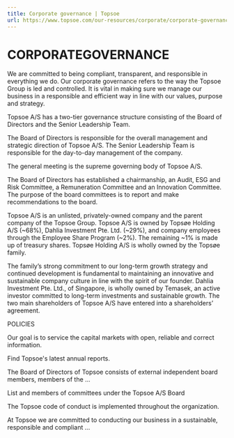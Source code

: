 ```yaml
---
title: Corporate governance | Topsoe
url: https://www.topsoe.com/our-resources/corporate/corporate-governance#main-content
---
```


# CORPORATEGOVERNANCE

We are committed to being compliant, transparent, and responsible in everything we do. Our corporate governance refers to the way the Topsoe Group is led and controlled. It is vital in making sure we manage our business in a responsible and efficient way in line with our values, purpose and strategy.

Topsoe A/S has a two-tier governance structure consisting of the Board of Directors and the Senior Leadership Team.

The Board of Directors is responsible for the overall management and strategic direction of Topsoe A/S. The Senior Leadership Team is responsible for the day-to-day management of the company.

The general meeting is the supreme governing body of Topsoe A/S.

The Board of Directors has established a chairmanship, an Audit, ESG and Risk Committee, a Remuneration Committee and an Innovation Committee. The purpose of the board committees is to report and make recommendations to the board.

Topsoe A/S is an unlisted, privately-owned company and the parent company of the Topsoe Group. Topsoe A/S is owned by Topsøe Holding A/S (~68%), Dahlia Investment Pte. Ltd. (~29%), and company employees through the Employee Share Program (~2%). The remaining ~1% is made up of treasury shares. Topsøe Holding A/S is wholly owned by the Topsøe family.

The family’s strong commitment to our long-term growth strategy and continued development is fundamental to maintaining an innovative and sustainable company culture in line with the spirit of our founder. Dahlia Investment Pte. Ltd., of Singapore, is wholly owned by Temasek, an active investor committed to long-term investments and sustainable growth. The two main shareholders of Topsoe A/S have entered into a shareholders’ agreement.

POLICIES

Our goal is to service the capital markets with open, reliable and correct information.

Find Topsoe's latest annual reports.

The Board of Directors of Topsoe consists of external independent board members, members of the ...

List and members of committees under the Topsoe A/S Board

The Topsoe code of conduct is implemented throughout the organization.

At Topsoe we are committed to conducting our business in a sustainable, responsible and compliant ...